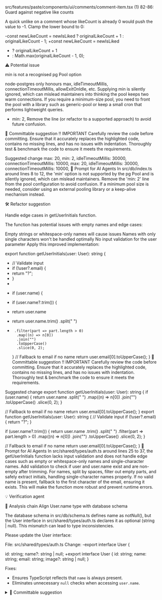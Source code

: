 src/features/paste/components/ui/comments/comment-item.tsx (1)
82-86: Guard against negative like counts

A quick unlike on a comment whose likeCount is already 0 would push the value to -1. Clamp the lower bound to 0:

-const newLikeCount = newIsLiked ? originalLikeCount + 1 : originalLikeCount - 1;
+const newLikeCount = newIsLiked

- ? originalLikeCount + 1
- : Math.max(originalLikeCount - 1, 0);

⚠️ Potential issue

min is not a recognised pg Pool option

node-postgres only honours max, idleTimeoutMillis, connectionTimeoutMillis, allowExitOnIdle, etc. Supplying min is silently ignored, which can mislead maintainers into thinking the pool keeps two warm connections. If you require a minimum-size pool, you need to front the pool with a library such as generic-pool or keep a small cron that performs lightweight queries.

- min: 2,
  Remove the line (or refactor to a supported approach) to avoid future confusion.

📝 Committable suggestion
‼️ IMPORTANT
Carefully review the code before committing. Ensure that it accurately replaces the highlighted code, contains no missing lines, and has no issues with indentation. Thoroughly test & benchmark the code to ensure it meets the requirements.

Suggested change
max: 20,
min: 2,
idleTimeoutMillis: 30000,
connectionTimeoutMillis: 10000,
max: 20,
idleTimeoutMillis: 30000,
connectionTimeoutMillis: 10000,
🤖 Prompt for AI Agents
In src/db/index.ts around lines 8 to 12, the 'min' option is not supported by
the pg Pool and is silently ignored, which can mislead maintainers. Remove the
'min: 2' line from the pool configuration to avoid confusion. If a minimum pool
size is needed, consider using an external pooling library or a keep-alive
mechanism instead.

🛠️ Refactor suggestion

Handle edge cases in getUserInitials function.

The function has potential issues with empty names and edge cases:

Empty strings or whitespace-only names will cause issues
Names with only single characters won't be handled optimally
No input validation for the user parameter
Apply this improved implementation:

export function getUserInitials(user: User): string {

- // Validate input
- if (!user?.email) {
- return "?";
- }
-

* if (user.name) {

- if (user.name?.trim()) {

* return user.name

- return user.name.trim()
  .split(" ")
-      .filter(part => part.length > 0)
        .map((n) => n[0])
        .join("")
        .toUpperCase()
        .slice(0, 2);
  }
  // Fallback to email if no name
  return user.email[0].toUpperCase();
  }
  📝 Committable suggestion
  ‼️ IMPORTANT
  Carefully review the code before committing. Ensure that it accurately replaces the highlighted code, contains no missing lines, and has no issues with indentation. Thoroughly test & benchmark the code to ensure it meets the requirements.

Suggested change
export function getUserInitials(user: User): string {
if (user.name) {
return user.name
.split(" ")
.map((n) => n[0])
.join("")
.toUpperCase()
.slice(0, 2);
}

// Fallback to email if no name
return user.email[0].toUpperCase();
}
export function getUserInitials(user: User): string {
// Validate input
if (!user?.email) {
return "?";
}

if (user.name?.trim()) {
return user.name
.trim()
.split(" ")
.filter(part => part.length > 0)
.map((n) => n[0])
.join("")
.toUpperCase()
.slice(0, 2);
}

// Fallback to email if no name
return user.email[0].toUpperCase();
}
🤖 Prompt for AI Agents
In src/shared/types/auth.ts around lines 25 to 37, the getUserInitials function
lacks input validation and does not handle edge cases such as empty or
whitespace-only names and single-character names. Add validation to check if
user and user.name exist and are non-empty after trimming. For names, split by
spaces, filter out empty parts, and safely extract initials, handling
single-character names properly. If no valid name is present, fallback to the
first character of the email, ensuring it exists. This will make the function
more robust and prevent runtime errors.

💡 Verification agent

🧩 Analysis chain
Align User.name type with database schema

The database schema in src/db/schema.ts defines name as notNull(), but the User interface in src/shared/types/auth.ts declares it as optional (string | null). This mismatch can lead to type inconsistencies.

Please update the User interface:

File: src/shared/types/auth.ts
Change:
-export interface User {

id: string;
name?: string | null;
+export interface User {
id: string;
name: string;
email: string;
image?: string | null;
}

Fixes:

- Ensures TypeScript reflects that `name` is always present.
- Eliminates unnecessary `null` checks when accessing `user.name`.

<!-- suggestion_start -->

<details>
<summary>📝 Committable suggestion</summary>

> ‼️ **IMPORTANT**
> Carefully review the code before committing. Ensure that it accurately replaces the highlighted code, contains no missing lines, and has no issues with indentation. Thoroughly test & benchmark the code to ensure it meets the requirements.

```suggestion
export interface User {
id: string;
name: string;
email: string;
image?: string | null;
}
🤖 Prompt for AI Agents
In src/shared/types/auth.ts between lines 3 and 8, update the User interface to
make the name property required and non-nullable by changing its type from
"string | null | optional" to just "string". This aligns the interface with the
database schema in src/db/schema.ts where name is defined as notNull(), ensuring
type consistency and removing the need for null checks on user.name.
```

In src/shared/types/ui.ts at the top of the file, add an import statement for
React to ensure proper type resolution for React.ReactNode. Specifically, add
"import React from 'react';" before any type declarations to avoid TypeScript
errors related to missing React types.
